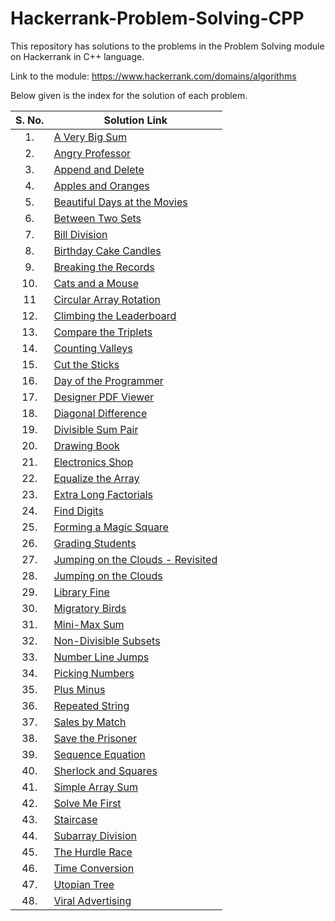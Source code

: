 # Hackerrank-Problem-Solving-CPP
This repository has solutions to the problems in the Problem Solving module on Hackerrank in C++ language.

Link to the module: https://www.hackerrank.com/domains/algorithms

Below given is the index for the solution of each problem.

| S. No.  | Solution Link |
|:---------------:|---------------|
|1.| [A Very Big Sum](https://github.com/niharika1102/Hackerrank-Problem-Solving-CPP/blob/main/A%20Very%20Big%20Sum.cpp)  |
|2.|[Angry Professor](https://github.com/niharika1102/Hackerrank-Problem-Solving-CPP/blob/main/Angry%20Professor.cpp)|
|3.|[Append and Delete](https://github.com/niharika1102/Hackerrank-Problem-Solving-CPP/blob/main/Append%20and%20Delete.cpp)|
|4.| [Apples and Oranges](https://github.com/niharika1102/Hackerrank-Problem-Solving-CPP/blob/main/Apple%20and%20Orange.cpp)  |
|5.|[Beautiful Days at the Movies](https://github.com/niharika1102/Hackerrank-Problem-Solving-CPP/blob/main/Beautiful%20Days%20at%20the%20Movies.cpp)|
|6.| [Between Two Sets](https://github.com/niharika1102/Hackerrank-Problem-Solving-CPP/blob/main/Between%20Two%20Sets.cpp)|
|7.|[Bill Division](https://github.com/niharika1102/Hackerrank-Problem-Solving-CPP/blob/main/Bill%20Division.cpp)|
|8.| [Birthday Cake Candles](https://github.com/niharika1102/Hackerrank-Problem-Solving-CPP/blob/main/Birthday%20Cake%20Candles.cpp)|
|9.|[Breaking the Records](https://github.com/niharika1102/Hackerrank-Problem-Solving-CPP/blob/main/Breaking%20the%20Records.cpp)|
|10.|[Cats and a Mouse](https://github.com/niharika1102/Hackerrank-Problem-Solving-CPP/blob/main/Cats%20and%20a%20Mouse.cpp)|
|11|[Circular Array Rotation](https://github.com/niharika1102/Hackerrank-Problem-Solving-CPP/blob/main/Circular%20Array%20Rotation.cpp)|
|12.|[Climbing the Leaderboard](https://github.com/niharika1102/Hackerrank-Problem-Solving-CPP/blob/main/Climbing%20the%20Leaderboard.cpp)|
|13.|[Compare the Triplets](https://github.com/niharika1102/Hackerrank-Problem-Solving-CPP/blob/main/Compare%20the%20Triplets.cpp)|
|14.|[Counting Valleys](https://github.com/niharika1102/Hackerrank-Problem-Solving-CPP/blob/main/Counting%20Valleys.cpp)|
|15.|[Cut the Sticks](https://github.com/niharika1102/Hackerrank-Problem-Solving-CPP/blob/main/Cut%20the%20Sticks.cpp)|
|16.|[Day of the Programmer](https://github.com/niharika1102/Hackerrank-Problem-Solving-CPP/blob/main/Day%20of%20the%20Programmer.cpp)|
|17.|[Designer PDF Viewer](https://github.com/niharika1102/Hackerrank-Problem-Solving-CPP/blob/main/Designer%20PDF%20Viewer.cpp)|
|18.|[Diagonal Difference](https://github.com/niharika1102/Hackerrank-Problem-Solving-CPP/blob/main/Diagonal%20Difference.cpp)|
|19.|[Divisible Sum Pair](https://github.com/niharika1102/Hackerrank-Problem-Solving-CPP/blob/main/Divisible%20Sum%20Pair.cpp)|
|20.|[Drawing Book](https://github.com/niharika1102/Hackerrank-Problem-Solving-CPP/blob/main/Drawing%20Book.cpp)|
|21.|[Electronics Shop](https://github.com/niharika1102/Hackerrank-Problem-Solving-CPP/blob/main/Electronics%20Shop.cpp)|
|22.|[Equalize the Array](https://github.com/niharika1102/Hackerrank-Problem-Solving-CPP/blob/main/Equalize%20the%20Array.cpp)|
|23.|[Extra Long Factorials](https://github.com/niharika1102/Hackerrank-Problem-Solving-CPP/blob/main/Extra%20Long%20Factorials.cpp)|
|24.|[Find Digits](https://github.com/niharika1102/Hackerrank-Problem-Solving-CPP/blob/main/Find%20Digits.cpp)|
|25.|[Forming a Magic Square](https://github.com/niharika1102/Hackerrank-Problem-Solving-CPP/blob/main/Forming%20a%20Magic%20Square.cpp)|
|26.|[Grading Students](https://github.com/niharika1102/Hackerrank-Problem-Solving-CPP/blob/main/Grading%20Students.cpp)|
|27.|[Jumping on the Clouds - Revisited](https://github.com/niharika1102/Hackerrank-Problem-Solving-CPP/blob/main/Jumping%20on%20the%20Clouds%20-%20Revisited.cpp)|
|28.|[Jumping on the Clouds](https://github.com/niharika1102/Hackerrank-Problem-Solving-CPP/blob/main/Jumping%20on%20the%20Clouds.cpp)|
|29.|[Library Fine](https://github.com/niharika1102/Hackerrank-Problem-Solving-CPP/blob/main/Library%20Fine.cpp)|
|30.|[Migratory Birds](https://github.com/niharika1102/Hackerrank-Problem-Solving-CPP/blob/main/Migratory%20Birds.cpp)|
|31.|[Mini-Max Sum](https://github.com/niharika1102/Hackerrank-Problem-Solving-CPP/blob/main/Mini-Max%20Sum.cpp)|
|32.|[Non-Divisible Subsets](https://github.com/niharika1102/Hackerrank-Problem-Solving-CPP/blob/main/Non-Divisible%20Subsets.cpp)|
|33.|[Number Line Jumps](https://github.com/niharika1102/Hackerrank-Problem-Solving-CPP/blob/main/Number%20Line%20Jumps.cpp)|
|34.|[Picking Numbers](https://github.com/niharika1102/Hackerrank-Problem-Solving-CPP/blob/main/Picking%20Numbers.cpp)|
|35.|[Plus Minus](https://github.com/niharika1102/Hackerrank-Problem-Solving-CPP/blob/main/Plus%20Minus.cpp)|
|36.|[Repeated String](https://github.com/niharika1102/Hackerrank-Problem-Solving-CPP/blob/main/Repeated%20String.cpp)|
|37.|[Sales by Match](https://github.com/niharika1102/Hackerrank-Problem-Solving-CPP/blob/main/Sales%20By%20Match.cpp)|
|38.|[Save the Prisoner](https://github.com/niharika1102/Hackerrank-Problem-Solving-CPP/blob/main/Save%20The%20Prisoner.cpp)|
|39.|[Sequence Equation](https://github.com/niharika1102/Hackerrank-Problem-Solving-CPP/blob/main/Sequence%20Equation.cpp)|
|40.|[Sherlock and Squares](https://github.com/niharika1102/Hackerrank-Problem-Solving-CPP/blob/main/Sherlock%20and%20Squares.cpp)|
|41.|[Simple Array Sum](https://github.com/niharika1102/Hackerrank-Problem-Solving-CPP/blob/main/Simple%20Array%20Sum.cpp)|
|42.|[Solve Me First](https://github.com/niharika1102/Hackerrank-Problem-Solving-CPP/blob/main/Solve%20Me%20First.cpp)|
|43.|[Staircase](https://github.com/niharika1102/Hackerrank-Problem-Solving-CPP/blob/main/Staircase.cpp)|
|44.|[Subarray Division](https://github.com/niharika1102/Hackerrank-Problem-Solving-CPP/blob/main/Subarray%20Division.cpp)|
|45.|[The Hurdle Race](https://github.com/niharika1102/Hackerrank-Problem-Solving-CPP/blob/main/The%20Hurdle%20Race.cpp)|
|46.|[Time Conversion](https://github.com/niharika1102/Hackerrank-Problem-Solving-CPP/blob/main/Time%20Conversion.cpp)|
|47.|[Utopian Tree](https://github.com/niharika1102/Hackerrank-Problem-Solving-CPP/blob/main/Utopian%20Tree.cpp)|
|48.|[Viral Advertising](https://github.com/niharika1102/Hackerrank-Problem-Solving-CPP/blob/main/Viral%20Advertising.cpp)|
